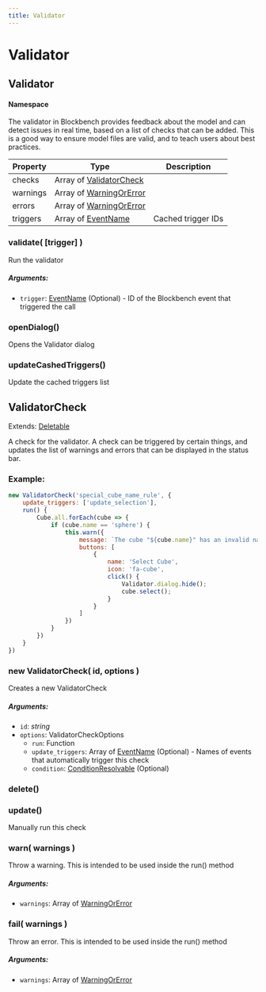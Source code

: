 ```yaml
---
title: Validator
---
```


# Validator
## Validator
#### Namespace

The validator in Blockbench provides feedback about the model and can detect issues in real time, based on a list of checks that can be added. This is a good way to ensure model files are valid, and to teach users about best practices.

| Property | Type | Description |
| -------- | ---- | ----------- |
| checks | Array of [ValidatorCheck](validator#validatorcheck) |  |
| warnings | Array of [WarningOrError](https://github.com/JannisX11/blockbench-types/blob/9449dd3/types/validator.d.ts#L40) |  |
| errors | Array of [WarningOrError](https://github.com/JannisX11/blockbench-types/blob/9449dd3/types/validator.d.ts#L40) |  |
| triggers | Array of [EventName](https://github.com/JannisX11/blockbench-types/blob/9449dd3/types/misc.d.ts#L13) | Cached trigger IDs |

### validate( [trigger] )
Run the validator

##### Arguments:
* `trigger`: [EventName](https://github.com/JannisX11/blockbench-types/blob/9449dd3/types/misc.d.ts#L13) (Optional) - ID of the Blockbench event that triggered the call


### openDialog()
Opens the Validator dialog



### updateCashedTriggers()
Update the cached triggers list




## ValidatorCheck
Extends: [Deletable](misc#deletable)

A check for the validator. A check can be triggered by certain things, and updates the list of warnings and errors that can be displayed in the status bar.


### Example:



```javascript
new ValidatorCheck('special_cube_name_rule', {
	update_triggers: ['update_selection'],
	run() {
		Cube.all.forEach(cube => {
			if (cube.name == 'sphere') {
				this.warn({
					message: `The cube "${cube.name}" has an invalid names. Cubes may not be called "sphere".`,
					buttons: [
						{
							name: 'Select Cube',
							icon: 'fa-cube',
							click() {
								Validator.dialog.hide();
								cube.select();
							}
						}
					]
				})
			}
		})
	}
})
```

### new ValidatorCheck( id, options )
Creates a new ValidatorCheck

##### Arguments:
* `id`: *string*
* `options`: ValidatorCheckOptions
	* `run`: Function
	* `update_triggers`: Array of [EventName](https://github.com/JannisX11/blockbench-types/blob/9449dd3/types/misc.d.ts#L13) (Optional) - Names of events that automatically trigger this check
	* `condition`: [ConditionResolvable](https://github.com/JannisX11/blockbench-types/blob/main/types/util.d.ts#L1) (Optional)


### delete()


### update()
Manually run this check



### warn( warnings )
Throw a warning. This is intended to be used inside the run() method

##### Arguments:
* `warnings`: Array of [WarningOrError](https://github.com/JannisX11/blockbench-types/blob/9449dd3/types/validator.d.ts#L40)


### fail( warnings )
Throw an error. This is intended to be used inside the run() method

##### Arguments:
* `warnings`: Array of [WarningOrError](https://github.com/JannisX11/blockbench-types/blob/9449dd3/types/validator.d.ts#L40)



